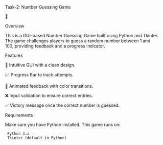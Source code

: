 Task-2: Number Guessing Game 

🎯

Overview

This is a GUI-based Number Guessing Game built using Python and Tkinter. The game challenges players to guess a random number between 1 and 100, providing feedback and a progress indicator.

Features

  🌟 Intuitive GUI with a clean design.
  
  📈 Progress Bar to track attempts.
  
  🎨 Animated feedback with color transitions.
  
  ❌ Input validation to ensure correct entries.
  
  ✅ Victory message once the correct number is guessed.

Requirements

Make sure you have Python installed. This game runs on:

     Python 3.x
     Tkinter (default in Python)
